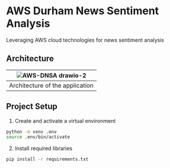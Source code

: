 # AWS Durham News Sentiment Analysis
Leveraging AWS cloud technologies for news sentiment analysis

## Architecture
|![AWS-DNSA drawio-2](https://user-images.githubusercontent.com/58488209/134609857-737f763a-f58e-4177-9ab1-89370dc5b020.png)|
|---|
| Architecture of the application |

## Project Setup
1) Create and activate a virtual environment
```bash
python -m venv .env
source .env/bin/activate
```

2) Install required libraries
```bash
pip install -r requirements.txt
```

